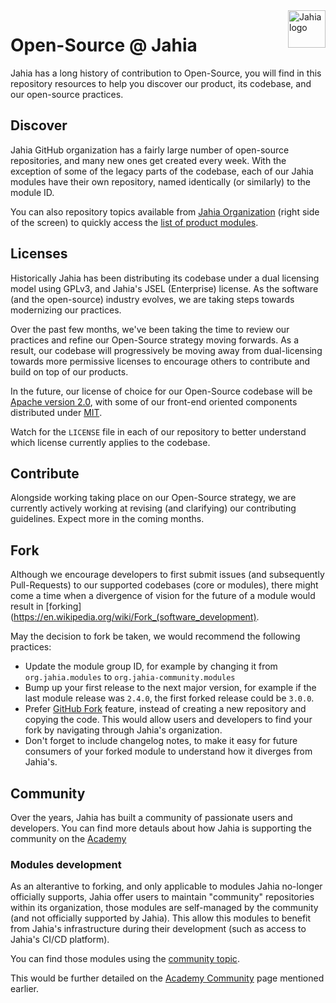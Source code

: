 <a href="https://www.jahia.com/">
    <img src="https://www.jahia.com/modules/jahiacom-templates/images/jahia-3x.png" alt="Jahia logo" title="Jahia" align="right" height="60" />
</a>

# Open-Source @ Jahia

Jahia has a long history of contribution to Open-Source, you will find in this repository resources to help you discover our product, its codebase, and our open-source practices. 

## Discover

Jahia GitHub organization has a fairly large number of open-source repositories, and many new ones get created every week. With the exception of some of the legacy parts of the codebase, each of our Jahia modules have their own repository, named identically (or similarly) to the module ID. 

You can also repository topics available from [Jahia Organization](https://github.com/Jahia) (right side of the screen) to quickly access the [list of product modules](https://github.com/search?q=topic%3Aproduct+org%3AJahia). 

## Licenses

Historically Jahia has been distributing its codebase under a dual licensing model using GPLv3, and Jahia's JSEL (Enterprise) license. As the software (and the open-source) industry evolves, we are taking steps towards modernizing our practices. 

Over the past few months, we've been taking the time to review our practices and refine our Open-Source strategy moving forwards. As a result, our codebase will progressively be moving away from dual-licensing towards more permissive licenses to encourage others to contribute and build on top of our products.

In the future, our license of choice for our Open-Source codebase will be [Apache version 2.0](https://www.apache.org/licenses/LICENSE-2.0), with some of our front-end oriented components distributed under [MIT](https://opensource.org/licenses/MIT). 

Watch for the `LICENSE` file in each of our repository to better understand which license currently applies to the codebase.

## Contribute

Alongside working taking place on our Open-Source strategy, we are currently actively working at revising (and clarifying) our contributing guidelines. Expect more in the coming months.

## Fork

Although we encourage developers to first submit issues (and subsequently Pull-Requests) to our supported codebases (core or modules), there might come a time when a divergence of vision for the future of a module would result in [forking](https://en.wikipedia.org/wiki/Fork_(software_development). 

May the decision to fork be taken, we would recommend the following practices:
* Update the module group ID, for example by changing it from `org.jahia.modules` to `org.jahia-community.modules`
* Bump up your first release to the next major version, for example if the last module release was `2.4.0`, the first forked release could be `3.0.0`.
* Prefer [GitHub Fork](https://docs.github.com/en/github/getting-started-with-github/fork-a-repo) feature, instead of creating a new repository and copying the code. This would allow users and developers to find your fork by navigating through Jahia's organization.
* Don't forget to include changelog notes, to make it easy for future consumers of your forked module to understand how it diverges from Jahia's.

## Community

Over the years, Jahia has built a community of passionate users and developers. You can find more detauls about how Jahia is supporting the community on the [Academy](https://academy.jahia.com/community)

### Modules development

As an alterantive to forking, and only applicable to modules Jahia no-longer officially supports, Jahia offer users to maintain "community" repositories within its organization, those modules are self-managed by the community (and not officially supported by Jahia). This allow this modules to benefit from Jahia's infrastructure during their development (such as access to Jahia's CI/CD platform).

You can find those modules using the [community topic](https://github.com/search?q=topic%3Acommunity+org%3AJahia).

This would be further detailed on the [Academy Community](https://academy.jahia.com/community) page mentioned earlier.
